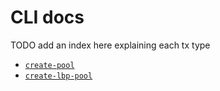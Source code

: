 # CLI docs

TODO add an index here explaining each tx type

- [`create-pool`](./create-pool.md)
- [`create-lbp-pool`](./create-lbp-pool.md)
